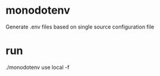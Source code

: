 # monodotenv
Generate .env files based on single source configuration file

# run
./monodotenv use local -f